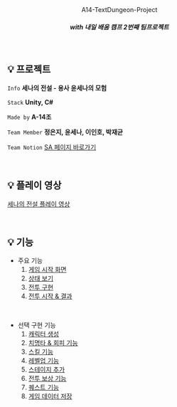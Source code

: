 <br/>
<br/>

<p align="center"> A14-TextDungeon-Project  </p>

##### <p align="center"> <b> _with 내일 배움 캠프 2번째 팀프로젝트_ </b>


<br/>


## :bulb: 프로젝트  
 `Info` **세나의 전설 - 용사 윤세나의 모험**

 `Stack` **Unity, C#**   

 `Made by` **A-14조** 
 
 `Team Member` **정은지, 윤세나, 이인호, 박재균**
 
 `Team Notion` [SA 페이지 바로가기](https://teamsparta.notion.site/03d5316cf73147d487cd3164c78457ba)

<br/>

## :bulb: 플레이 영상 

[세나의 전설 플레이 영상](https://www.youtube.com/watch?v=ZnSryr76B08)

<br/>

## :bulb: 기능
- 주요 기능
    1. [게임 시작 화면](https://www.notion.so/teamsparta/370ee08f3904436aaa788e66bd9ed0bc)
    2. [상태 보기](https://www.notion.so/teamsparta/9aad79596325430a836be86afcb506bc)
    3. [전투 구현](https://www.notion.so/teamsparta/Enemy-Phase-6eb3d1a3f4964fffadb9526579cba409)
    4. [전투 시작 & 결과](https://www.notion.so/teamsparta/4a678c937b57449ab375dae29f7c522b)

<br/>
 
- 선택 구현 기능
    1. [캐릭터 생성](https://www.notion.so/teamsparta/1073135d829c4bdf906d2bcdb30445c5)
    2. [치명타 & 회피 기능](https://www.notion.so/teamsparta/f8a0b9c4b7344461acd305601f4ab61e)
    3. [스킬 기능](https://www.notion.so/teamsparta/d467b63f7cff4d038380a259322c2c6b)
    4. [레벨업 기능](https://www.notion.so/teamsparta/3810a2329b6f4323a0a385c04687c4bf)
    5. [스테이지 추가](https://www.notion.so/teamsparta/LV-999-03d5316cf73147d487cd3164c78457ba?p=47778df3ca3940da8ac8cd87ce4c35be&pm=s)
    6. [전투 보상 기능](https://www.notion.so/teamsparta/bf1519f34bf04fcd84d65ca952ea948d)
    7. [퀘스트 기능](https://www.notion.so/teamsparta/3a15919881c04c4b87df906fa2c009f9)
    8. [게임 데이터 저장](https://www.notion.so/teamsparta/0a3cc4442609413186747102b85f48df)
 <br/>

 
